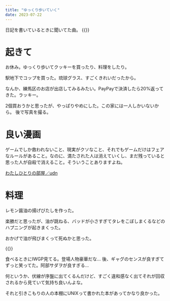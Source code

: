 ```yaml
---
title: "ゆっくり歩いていく"
date: 2023-07-22
---
```



日記を書いているときに聞いてた曲。
{{<youtube _9_rUFrgLI8>}}


# 起きて
お休み。ゆっくり歩いてクッキーを買ったり、料理をしたり。


駅地下でコップを買った。琉球グラス、すごくきれいだったから。

なんか、練馬区のお店が出店してみるみたい。PayPayで決済したら20%返ってきた。ラッキー。

2個買おうかと思ったが、やっぱりやめにした。この家には一人しかいないから。
後で写真を撮る。


# 良い漫画

ゲームでしか救われないこと、現実がクソなこと、それでもゲームだけはフェアなルールがあること。なのに、満たされた人は消えていくし、まだ残っていると思った人が自殺で消えること。そういうことありますよね。


[わたしひとりの部屋／udn](https://bigcomics.jp/episodes/64a0b2888dd0d)


# 料理

レモン醤油の揚げびたしを作った。

楽勝だと思ったが、油が跳ねる、バッドが小さすぎてタレをこぼしまくるなどのハプニングが起きまくった。

おかげで油が飛びまくって死ぬかと思った。



{{<youtube H3TMJXsVFpI>}}


食べるときにIWGP見てる。登場人物豪華だな...
後、ギャグのセンスが良すぎてずっと笑ってた。阿部サダヲが良すぎる...

何というか、伏線が序盤に出てくるんだけど、すごく違和感なく出てそれが回収されるから見ていて気持ち良いんよな。

それと引きこもりの人の本棚にUNIXって書かれた本があってかなり良かった。